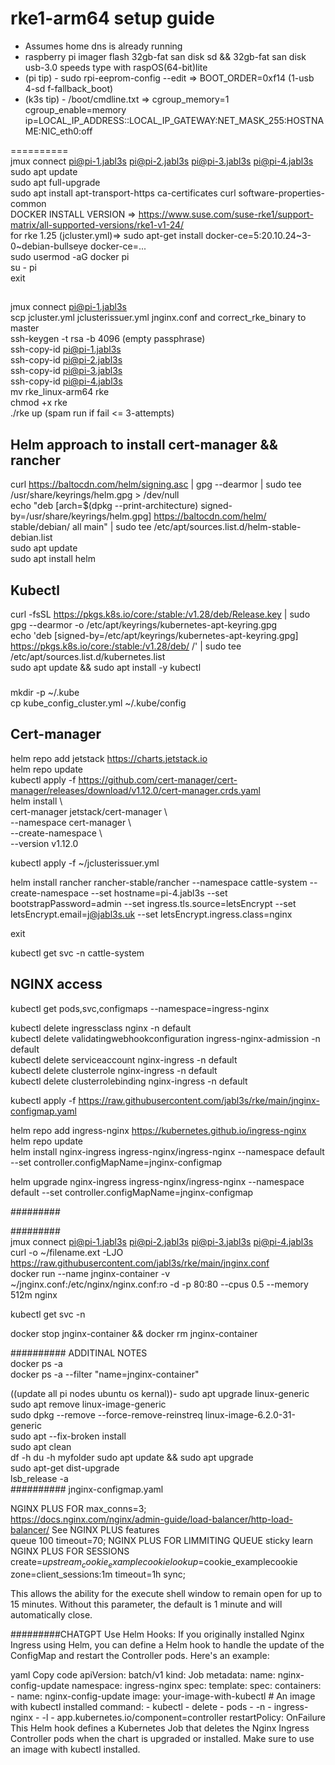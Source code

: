# rke1-arm64 setup guide    
- Assumes home dns is already running
- raspberry pi imager flash 32gb-fat san disk sd && 32gb-fat san disk usb-3.0 speeds type with raspOS(64-bit)lite  
- (pi tip) - sudo rpi-eeprom-config --edit => BOOT_ORDER=0xf14 (1-usb 4-sd f-fallback_boot)  
- (k3s tip) - /boot/cmdline.txt => cgroup_memory=1 cgroup_enable=memory ip=LOCAL_IP_ADDRESS::LOCAL_IP_GATEWAY:NET_MASK_255:HOSTNAME:NIC_eth0:off   
  
==========  
jmux connect pi@pi-1.jabl3s pi@pi-2.jabl3s pi@pi-3.jabl3s pi@pi-4.jabl3s  
sudo apt update  
sudo apt full-upgrade  
sudo apt install apt-transport-https ca-certificates curl software-properties-common  
DOCKER INSTALL VERSION => https://www.suse.com/suse-rke1/support-matrix/all-supported-versions/rke1-v1-24/  
for rke 1.25 (jcluster.yml)=> sudo apt-get install docker-ce=5:20.10.24~3-0~debian-bullseye docker-ce=...  
sudo usermod -aG docker pi  
su - pi  
exit  
##  
jmux connect pi@pi-1.jabl3s  
scp jcluster.yml jclusterissuer.yml jnginx.conf and correct_rke_binary to master  
ssh-keygen -t rsa -b 4096 (empty passphrase)  
ssh-copy-id pi@pi-1.jabl3s    
ssh-copy-id pi@pi-2.jabl3s  
ssh-copy-id pi@pi-3.jabl3s  
ssh-copy-id pi@pi-4.jabl3s  
mv rke_linux-arm64 rke  
chmod +x rke  
./rke up  (spam run if fail <= 3-attempts)
## Helm approach to install cert-manager && rancher  
curl https://baltocdn.com/helm/signing.asc | gpg --dearmor | sudo tee /usr/share/keyrings/helm.gpg > /dev/null   
echo "deb [arch=$(dpkg --print-architecture) signed-by=/usr/share/keyrings/helm.gpg] https://baltocdn.com/helm/  
stable/debian/ all main" | sudo tee /etc/apt/sources.list.d/helm-stable-debian.list  
sudo apt update  
sudo apt install helm  
## Kubectl  
curl -fsSL https://pkgs.k8s.io/core:/stable:/v1.28/deb/Release.key | sudo gpg --dearmor -o /etc/apt/keyrings/kubernetes-apt-keyring.gpg  
echo 'deb [signed-by=/etc/apt/keyrings/kubernetes-apt-keyring.gpg] https://pkgs.k8s.io/core:/stable:/v1.28/deb/ /' | sudo tee /etc/apt/sources.list.d/kubernetes.list  
sudo apt update && sudo apt install -y kubectl  
###  
mkdir -p ~/.kube  
cp kube_config_cluster.yml ~/.kube/config  
###  
## Cert-manager  
helm repo add jetstack https://charts.jetstack.io  
helm repo update  
kubectl apply -f https://github.com/cert-manager/cert-manager/releases/download/v1.12.0/cert-manager.crds.yaml  
helm install \  
  cert-manager jetstack/cert-manager \  
  --namespace cert-manager \  
  --create-namespace \  
  --version v1.12.0  
  
kubectl apply -f ~/jclusterissuer.yml  
  
helm install rancher rancher-stable/rancher --namespace cattle-system --create-namespace --set hostname=pi-4.jabl3s --set bootstrapPassword=admin --set ingress.tls.source=letsEncrypt --set letsEncrypt.email=j@jabl3s.uk --set letsEncrypt.ingress.class=nginx  
  
exit  
  
kubectl get svc -n cattle-system  
  

## NGINX access  
  
kubectl get pods,svc,configmaps --namespace=ingress-nginx  
  
kubectl delete ingressclass nginx -n default  
kubectl delete validatingwebhookconfiguration ingress-nginx-admission -n default  
kubectl delete serviceaccount nginx-ingress -n default  
kubectl delete clusterrole nginx-ingress -n default  
kubectl delete clusterrolebinding nginx-ingress -n default  
  
  
kubectl apply -f https://raw.githubusercontent.com/jabl3s/rke/main/jnginx-configmap.yaml  
  
helm repo add ingress-nginx https://kubernetes.github.io/ingress-nginx  
helm repo update  
helm install nginx-ingress ingress-nginx/ingress-nginx --namespace default --set controller.configMapName=jnginx-configmap  
  
helm upgrade nginx-ingress ingress-nginx/ingress-nginx --namespace default --set controller.configMapName=jnginx-configmap 
  
  
#########
  
  
#########  
jmux connect pi@pi-1.jabl3s pi@pi-2.jabl3s pi@pi-3.jabl3s pi@pi-4.jabl3s  
curl -o ~/filename.ext -LJO https://raw.githubusercontent.com/jabl3s/rke/main/jnginx.conf     
docker run --name jnginx-container -v ~/jnginx.conf:/etc/nginx/nginx.conf:ro -d -p 80:80 --cpus 0.5 --memory 512m nginx  

kubectl get svc -n <namespace>

docker stop jnginx-container && docker rm jnginx-container
  
########## ADDITINAL NOTES  
docker ps -a  
docker ps -a --filter "name=jnginx-container"  

((update all pi nodes ubuntu os kernal))- sudo apt upgrade linux-generic  
sudo apt remove linux-image-generic  
sudo dpkg --remove --force-remove-reinstreq linux-image-6.2.0-31-generic  
sudo apt --fix-broken install  
sudo apt clean  
df -h
du -h myfolder
sudo apt update && sudo apt upgrade  
sudo apt-get dist-upgrade   
lsb_release -a  
##########
jnginx-configmap.yaml  
  
  
NGINX PLUS FOR max_conns=3;  
https://docs.nginx.com/nginx/admin-guide/load-balancer/http-load-balancer/ See NGINX PLUS features  
        queue 100 timeout=70; NGINX PLUS FOR LIMMITING QUEUE
        sticky learn  NGINX PLUS FOR SESSIONS
            create=$upstream_cookie_examplecookie
            lookup=$cookie_examplecookie
            zone=client_sessions:1m
            timeout=1h
            sync;
  
This allows the ability for the execute shell window to remain open for up to 15 minutes. Without this parameter, the default is 1 minute and will automatically close.

#########CHATGPT
Use Helm Hooks: If you originally installed Nginx Ingress using Helm, you can define a Helm hook to handle the update of the ConfigMap and restart the Controller pods. Here's an example:

yaml
Copy code
apiVersion: batch/v1
kind: Job
metadata:
  name: nginx-config-update
  namespace: ingress-nginx
spec:
  template:
    spec:
      containers:
        - name: nginx-config-update
          image: your-image-with-kubectl  # An image with kubectl installed
          command:
            - kubectl
            - delete
            - pods
            - -n
            - ingress-nginx
            - -l
            - app.kubernetes.io/component=controller
          restartPolicy: OnFailure
This Helm hook defines a Kubernetes Job that deletes the Nginx Ingress Controller pods when the chart is upgraded or installed. Make sure to use an image with kubectl installed.
